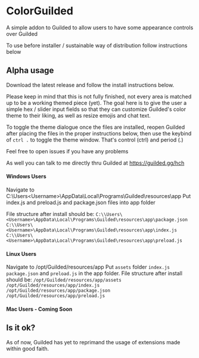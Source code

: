 # ColorGuilded
A simple addon to Guilded to allow users to have some appearance controls over Guilded

To use before installer / sustainable way of distribution follow instructions below

## Alpha usage
Download the latest release and follow the install instructions below.

Please keep in mind that this is not fully finished, not every area is matched up to be a working themed piece (yet).
The goal here is to give the user a simple hex / slider input fields so that they can customize Guilded's color theme to their liking, as well as resize emojis and chat text.

To toggle the theme dialogue once the files are installed, reopen Guilded after placing the files in the proper instructions below, then use the keybind of `ctrl .` to toggle the theme window. That's control (ctrl) and period (.) 

Feel free to open issues if you have any problems

As well you can talk to me directly thru Guilded at https://guilded.gg/hch

#### Windows Users
Navigate to C:\\Users\<Username>\AppData\Local\Programs\Guilded\resources\app
Put index.js and preload.js and package.json files into app folder

File structure after install should be:
`C:\\Users\<Username>\AppData\Local\Programs\Guilded\resources\app\package.json`
`C:\\Users\<Username>\AppData\Local\Programs\Guilded\resources\app\index.js`
`C:\\Users\<Username>\AppData\Local\Programs\Guilded\resources\app\preload.js`


#### Linux Users
Navigate to /opt/Guilded/resources/app
Put `assets` folder `index.js` `package.json` and `preload.js` in the app folder.
File structure after install should be:
`/opt/Guilded/resources/app/assets`
`/opt/Guilded/resources/app/index.js`
`/opt/Guilded/resources/app/package.json`
`/opt/Guilded/resources/app/preload.js`

#### Mac Users - Coming Soon

## Is it ok?
As of now, Guilded has yet to reprimand the usage of extensions made within good faith.
